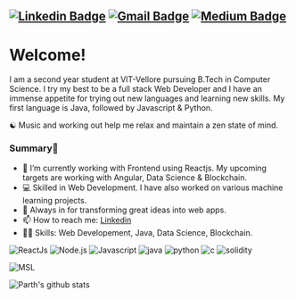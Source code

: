 [![Linkedin Badge](https://img.shields.io/badge/-parthsharma-blue?style=flat-square&logo=Linkedin&logoColor=white&link=https://www.linkedin.com/in/parth-sharma-59a5851aa/)](https://www.linkedin.com/in/parth-sharma-59a5851aa/)
[![Gmail Badge](https://img.shields.io/badge/-parthsharmabareilly@gmail.com-c14438?style=flat-square&logo=Gmail&logoColor=white&link=mailto:parthsharmabareilly@gmail.com)](mailto:parthsharmabareilly@gmail.com)
[![Medium Badge](https://img.shields.io/badge/-parthsharma-black?style=flat-square&logo=Medium&logoColor=white&link=https://www.medium.com/@parth-sharma)](https://medium.com/@parth-sharma)
---

# Welcome!
I am a second year student at VIT-Vellore pursuing B.Tech in Computer Science. I try my best to be a full stack Web Developer and I have an immense appetite for trying out new languages and learning new skills. My first language is Java, followed by Javascript & Python. 

☯️ Music and working out help me relax and maintain a zen state of mind.

### Summary👋
- 🔭 I’m currently working with Frontend using Reactjs. My upcoming targets are working with Angular, Data Science & Blockchain.
- 💻 Skilled in Web Development. I have also worked on various machine learning projects.
- 🕺 Always in for transforming great ideas into web apps.
- 📫 How to reach me: [Linkedin](https://www.linkedin.com/in/parth-sharma-59a5851aa/)
- 👨‍💻 Skills: Web Developement, Java, Data Science, Blockchain.

![ReactJs](http://img.shields.io/static/v1?logo=React&label=&message=Reactjs&style=flat-square&color=black)
![Node.js](http://img.shields.io/static/v1?logo=Node.js&label=&message=Node.js&style=flat-square&color=beige)
![Javascript](http://img.shields.io/static/v1?logo=Javascript&label=&message=Javascript&style=flat-square&color=orange)
![java](http://img.shields.io/static/v1?logo=java&label=&message=Java&style=flat-square&color=red)
![python](http://img.shields.io/static/v1?logo=python&label=&message=Python&style=flat-square&color=lightblue)
![c](http://img.shields.io/static/v1?logo=c&label=&message=C&style=flat-square&color=blue)
![solidity](http://img.shields.io/static/v1?logo=solidity&label=&message=Solidity&style=flat-square&color=black)

![MSL](https://github-readme-stats.vercel.app/api/top-langs/?username=parthsharma1410&layout=compact&hide_border=false&title_color=ffffff&text_color=daf7dc&icon_color=bb2acf&bg_color=191919)

![Parth's github stats](https://github-readme-stats.vercel.app/api?username=parthsharma1410&&show_icons=true&hide_border=false&title_color=ffffff&text_color=daf7dc&icon_color=bb2acf&bg_color=191919)

